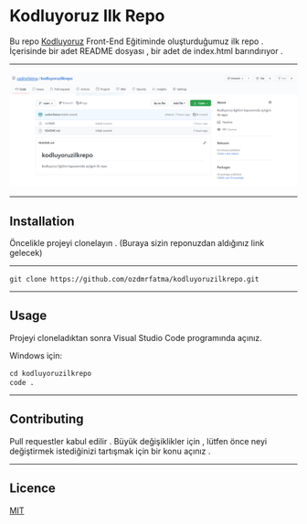 # Kodluyoruz Ilk Repo
Bu repo [Kodluyoruz](https://www.kodluyoruz.org/) Front-End Eğitiminde oluşturduğumuz ilk repo . İçerisinde bir adet README dosyası , bir adet de index.html barındırıyor . 

------------------------------------------------------------

![pic](https://github.com/ozdmrfatma/kodluyoruzilkrepo/blob/main/img/kodluyoruzilkrepo.PNG)

----------------------------------------------------------

## Installation

Öncelikle projeyi clonelayın  . (Buraya sizin reponuzdan aldığınız link gelecek)

-----------------------------------------------------------

```
git clone https://github.com/ozdmrfatma/kodluyoruzilkrepo.git
```

------------------------------------------------------------

## Usage

Projeyi cloneladıktan sonra Visual Studio Code programında açınız.

Windows için:

```
cd kodluyoruzilkrepo
code .

```
--------------------------------------------------------------

## Contributing

Pull requestler kabul edilir . Büyük değişiklikler için , lütfen önce neyi değiştirmek istediğinizi tartışmak için bir konu açınız .

-------------------------------------------------------------

## Licence

[MIT](https://choosealicense.com/licenses/mit/)
